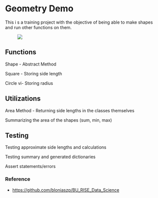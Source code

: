 # Geometry Demo

This i  s a training project with the objective of being able to make shapes and run other functions on them.

<figure><img src="https://th-thumbnailer.cdn-si-edu.com/6kC1czOjpE6QgJ9oZoeZzasCHQ4=/1280x1280/https://tf-cmsv2-smithsonianmag-media.s3.amazonaws.com/filer/Design-Decoded-Smiley-Face-631%20copy.jpg"></figure>


## Functions
Shape - Abstract Method

Square - Storing side length

Circle vi- Storing radius

## Utilizations
Area Method - Returning side lengths in the classes themselves

Summarizing the area of the shapes (sum, min, max)

## Testing
Testing approximate side lengths and calculations

Testing summary and generated dictionaries

Assert statements/errors

### Reference
- https://github.com/bloniaszp/BU_RISE_Data_Science

